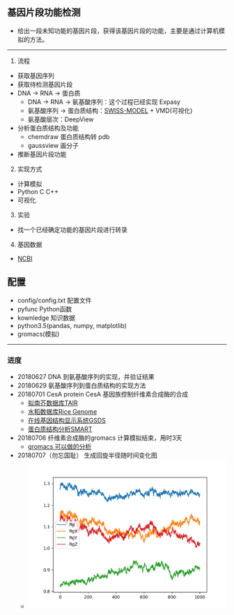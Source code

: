 ## 基因片段功能检测
 - 给出一段未知功能的基因片段，获得该基因片段的功能，主要是通过计算机模拟的方法。

---
1. 流程
 - 获取基因序列
 - 获取待检测基因片段
 - DNA -> RNA -> 蛋白质
	- DNA -> RNA -> 氨基酸序列：这个过程已经实现 Expasy
	- 氨基酸序列 -> 蛋白质结构：[SWISS-MODEL](https://blog.csdn.net/qq_29300341/article/details/69651060) + VMD(可视化)
	- 氨基酸层次：DeepView
 - 分析蛋白质结构及功能
	- chemdraw 蛋白质结构转 pdb
	- gaussview 画分子
 - 推断基因片段功能
2. 实现方式
 - 计算模拟
 - Python C C++
 - 可视化
3. 实验
 - 找一个已经确定功能的基因片段进行转录
4. 基因数据
 - [NCBI](https://www.ncbi.nlm.nih.gov/)
 
## 配置
 - config/config.txt 配置文件
 - pyfunc Python函数
 - kownledge 知识数据
 - python3.5(pandas, numpy, matplotlib)
 - gromacs(模拟)
 
---
### 进度
 - 20180627	DNA 到氨基酸序列的实现，并验证结果
 - 20180629 氨基酸序列到蛋白质结构的实现方法
 - 20180701 CesA protein CesA 基因族控制纤维素合成酶的合成
	- [拟南芥数据库TAIR](http://www.arabidopsis.org/)
	- [水稻数据库Rice Genome](http://rice.plantbiology.msu.edu/index.shtml)
	- [在线基因结构显示系统GSDS](http://gsds.cbi.pku.edu.cn)
	- [蛋白质结构分析SMART](http://smart.emblheidelberg.de/)
 - 20180706 纤维素合成酶的gromacs 计算模拟结束，用时3天
	- [gromacs 可以做的分析](http://blog.sciencenet.cn/blog-504446-746761.html)
 - 20180707（勿忘国耻） 生成回旋半径随时间变化图
	- ![回旋半径](https://github.com/xuleichao/GeneFuncDetect/blob/master/datasets/images/%E7%BA%A4%E7%BB%B4%E7%B4%A0%E5%90%88%E6%88%90%E9%85%B6Rg.png)